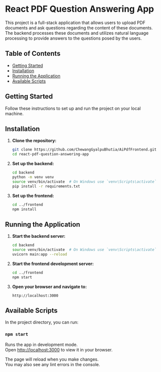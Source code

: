# React PDF Question Answering App

This project is a full-stack application that allows users to upload PDF documents and ask questions regarding the content of these documents. The backend processes these documents and utilizes natural language processing to provide answers to the questions posed by the users.

## Table of Contents

- [Getting Started](#getting-started)
- [Installation](#installation)
- [Running the Application](#running-the-application)
- [Available Scripts](#available-scripts)

## Getting Started

Follow these instructions to set up and run the project on your local machine.

## Installation

1. **Clone the repository:**

    ```bash
    git clone https://github.com/ChewangGyalpuBhutia/AiPdfFrontend.git 
    cd react-pdf-question-answering-app
    ```

2. **Set up the backend:**

    ```bash
    cd backend
    python -m venv venv
    source venv/bin/activate  # On Windows use `venv\Scripts\activate`
    pip install -r requirements.txt
    ```

3. **Set up the frontend:**

    ```bash
    cd ../frontend
    npm install
    ```

## Running the Application

1. **Start the backend server:**

    ```bash
    cd backend
    source venv/bin/activate  # On Windows use `venv\Scripts\activate`
    uvicorn main:app --reload
    ```

2. **Start the frontend development server:**

    ```bash
    cd ../frontend
    npm start
    ```

3. **Open your browser and navigate to:**

    ```
    http://localhost:3000
    ```

## Available Scripts

In the project directory, you can run:

### `npm start`

Runs the app in development mode.\
Open [http://localhost:3000](http://localhost:3000) to view it in your browser.

The page will reload when you make changes.\
You may also see any lint errors in the console.
